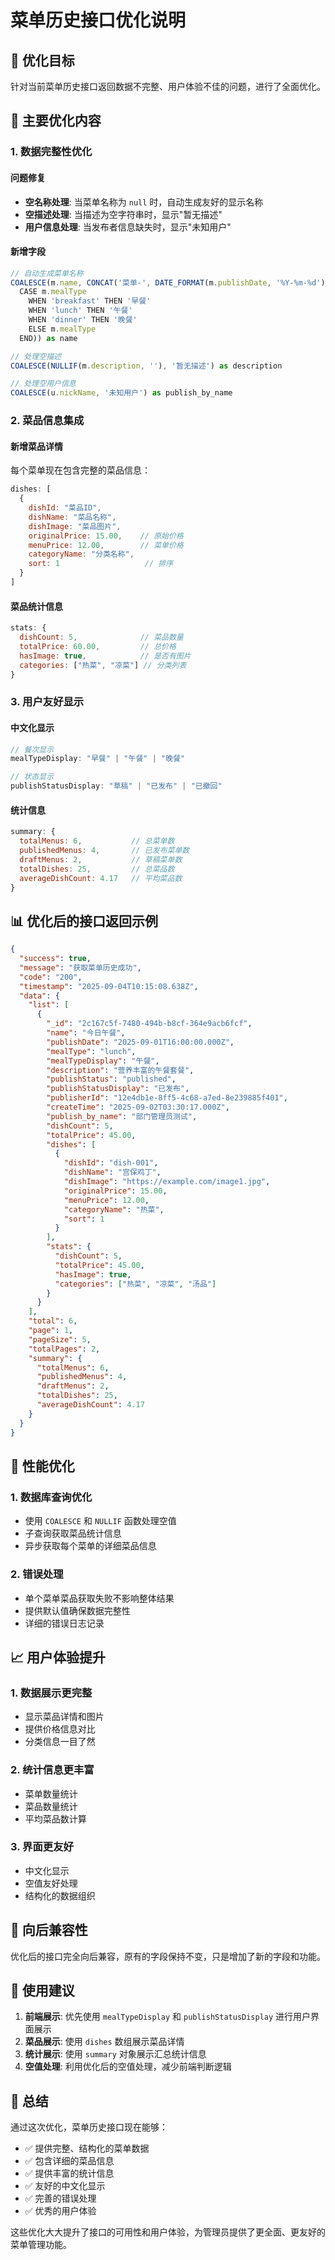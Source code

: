 # 菜单历史接口优化说明

## 🎯 优化目标

针对当前菜单历史接口返回数据不完整、用户体验不佳的问题，进行了全面优化。

## 🔧 主要优化内容

### 1. 数据完整性优化

#### 问题修复
- **空名称处理**: 当菜单名称为 `null` 时，自动生成友好的显示名称
- **空描述处理**: 当描述为空字符串时，显示"暂无描述"
- **用户信息处理**: 当发布者信息缺失时，显示"未知用户"

#### 新增字段
```javascript
// 自动生成菜单名称
COALESCE(m.name, CONCAT('菜单-', DATE_FORMAT(m.publishDate, '%Y-%m-%d'), '-', 
  CASE m.mealType 
    WHEN 'breakfast' THEN '早餐'
    WHEN 'lunch' THEN '午餐' 
    WHEN 'dinner' THEN '晚餐'
    ELSE m.mealType
  END)) as name

// 处理空描述
COALESCE(NULLIF(m.description, ''), '暂无描述') as description

// 处理空用户信息
COALESCE(u.nickName, '未知用户') as publish_by_name
```

### 2. 菜品信息集成

#### 新增菜品详情
每个菜单现在包含完整的菜品信息：
```javascript
dishes: [
  {
    dishId: "菜品ID",
    dishName: "菜品名称", 
    dishImage: "菜品图片",
    originalPrice: 15.00,    // 原始价格
    menuPrice: 12.00,        // 菜单价格
    categoryName: "分类名称",
    sort: 1                   // 排序
  }
]
```

#### 菜品统计信息
```javascript
stats: {
  dishCount: 5,              // 菜品数量
  totalPrice: 60.00,         // 总价格
  hasImage: true,            // 是否有图片
  categories: ["热菜", "凉菜"] // 分类列表
}
```

### 3. 用户友好显示

#### 中文化显示
```javascript
// 餐次显示
mealTypeDisplay: "早餐" | "午餐" | "晚餐"

// 状态显示  
publishStatusDisplay: "草稿" | "已发布" | "已撤回"
```

#### 统计信息
```javascript
summary: {
  totalMenus: 6,           // 总菜单数
  publishedMenus: 4,       // 已发布菜单数
  draftMenus: 2,           // 草稿菜单数
  totalDishes: 25,         // 总菜品数
  averageDishCount: 4.17   // 平均菜品数
}
```

## 📊 优化后的接口返回示例

```json
{
  "success": true,
  "message": "获取菜单历史成功",
  "code": "200",
  "timestamp": "2025-09-04T10:15:08.638Z",
  "data": {
    "list": [
      {
        "_id": "2c167c5f-7480-494b-b8cf-364e9acb6fcf",
        "name": "今日午餐",
        "publishDate": "2025-09-01T16:00:00.000Z",
        "mealType": "lunch",
        "mealTypeDisplay": "午餐",
        "description": "营养丰富的午餐套餐",
        "publishStatus": "published",
        "publishStatusDisplay": "已发布",
        "publisherId": "12e4db1e-8ff5-4c68-a7ed-8e239885f401",
        "createTime": "2025-09-02T03:30:17.000Z",
        "publish_by_name": "部门管理员测试",
        "dishCount": 5,
        "totalPrice": 45.00,
        "dishes": [
          {
            "dishId": "dish-001",
            "dishName": "宫保鸡丁",
            "dishImage": "https://example.com/image1.jpg",
            "originalPrice": 15.00,
            "menuPrice": 12.00,
            "categoryName": "热菜",
            "sort": 1
          }
        ],
        "stats": {
          "dishCount": 5,
          "totalPrice": 45.00,
          "hasImage": true,
          "categories": ["热菜", "凉菜", "汤品"]
        }
      }
    ],
    "total": 6,
    "page": 1,
    "pageSize": 5,
    "totalPages": 2,
    "summary": {
      "totalMenus": 6,
      "publishedMenus": 4,
      "draftMenus": 2,
      "totalDishes": 25,
      "averageDishCount": 4.17
    }
  }
}
```

## 🚀 性能优化

### 1. 数据库查询优化
- 使用 `COALESCE` 和 `NULLIF` 函数处理空值
- 子查询获取菜品统计信息
- 异步获取每个菜单的详细菜品信息

### 2. 错误处理
- 单个菜单菜品获取失败不影响整体结果
- 提供默认值确保数据完整性
- 详细的错误日志记录

## 📈 用户体验提升

### 1. 数据展示更完整
- 显示菜品详情和图片
- 提供价格信息对比
- 分类信息一目了然

### 2. 统计信息更丰富
- 菜单数量统计
- 菜品数量统计
- 平均菜品数计算

### 3. 界面更友好
- 中文化显示
- 空值友好处理
- 结构化的数据组织

## 🔄 向后兼容性

优化后的接口完全向后兼容，原有的字段保持不变，只是增加了新的字段和功能。

## 📝 使用建议

1. **前端展示**: 优先使用 `mealTypeDisplay` 和 `publishStatusDisplay` 进行用户界面展示
2. **菜品展示**: 使用 `dishes` 数组展示菜品详情
3. **统计展示**: 使用 `summary` 对象展示汇总统计信息
4. **空值处理**: 利用优化后的空值处理，减少前端判断逻辑

## 🎉 总结

通过这次优化，菜单历史接口现在能够：
- ✅ 提供完整、结构化的菜单数据
- ✅ 包含详细的菜品信息
- ✅ 提供丰富的统计信息
- ✅ 友好的中文化显示
- ✅ 完善的错误处理
- ✅ 优秀的用户体验

这些优化大大提升了接口的可用性和用户体验，为管理员提供了更全面、更友好的菜单管理功能。
